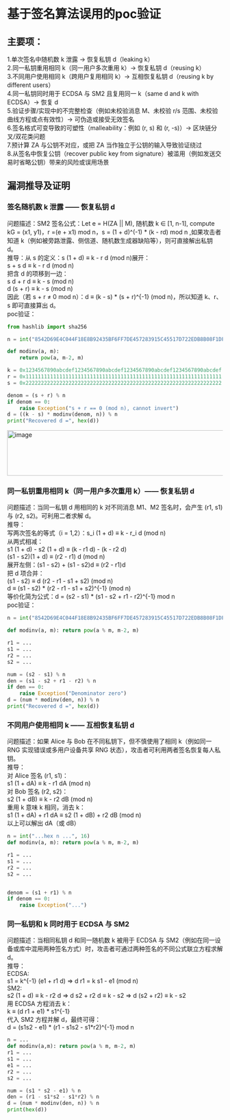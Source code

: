 # 基于签名算法误用的poc验证
## 主要项：
1.单次签名中随机数 k 泄露 → 恢复私钥 d（leaking k）  
2.同一私钥重用相同 k（同一用户多次重用 k）→ 恢复私钥 d（reusing k）  
3.不同用户使用相同 k（跨用户复用相同 k）→ 互相恢复私钥 d（reusing k by different users）  
4.同一私钥同时用于 ECDSA 与 SM2 且复用同一 k（same d and k with ECDSA）→ 恢复 d  
5.验证步骤/实现中的不完整检查（例如未校验消息 M、未校验 r/s 范围、未校验曲线方程或点有效性）→ 可伪造或接受无效签名  
6.签名格式可变导致的可塑性（malleability：例如 (r, s) 和 (r, -s)）→ 区块链分叉/双花类问题  
7.预计算 ZA 与公钥不对应，或把 ZA 当作独立于公钥的输入导致验证绕过  
8.从签名中恢复公钥（recover public key from signature）被滥用（例如发送交易时省略公钥）带来的风险或误用场景   

## 漏洞推导及证明
### 签名随机数 k 泄露 —— 恢复私钥 d
问题描述：SM2 签名公式：Let e = H(ZA || M), 随机数 k ∈ [1, n-1], compute kG = (x1, y1)，r =(e + x1) mod n，s = (1 + d)^(-1) * (k - rd) mod n ,如果攻击者知道 k（例如被旁路泄露、侧信道、随机数生成器缺陷等），则可直接解出私钥 d。  
推导：从 s 的定义：s (1 + d) ≡ k - r d (mod n)展开：  
s + s d ≡ k - r d (mod n)  
把含 d 的项移到一边：  
s d + r d ≡ k - s (mod n)  
d (s + r) ≡ k - s (mod n)  
因此（若 s + r ≠ 0 mod n）：d ≡ (k - s) * (s + r)^{-1} (mod n)，所以知道 k、r、s 即可直接算出 d。  
poc验证：  
```python
from hashlib import sha256

n = int("8542D69E4C044F18E8B92435BF6FF7DE457283915C45517D722EDB8B08F1DFC3", 16)

def modinv(a, m):
    return pow(a, m-2, m)

k = 0x1234567890abcdef1234567890abcdef1234567890abcdef1234567890abcdef
r = 0x1111111111111111111111111111111111111111111111111111111111111111
s = 0x2222222222222222222222222222222222222222222222222222222222222222

denom = (s + r) % n
if denom == 0:
    raise Exception("s + r == 0 (mod n), cannot invert")
d = ((k - s) * modinv(denom, n)) % n
print("Recovered d =", hex(d))
```

<img width="1078" height="106" alt="image" src="https://github.com/user-attachments/assets/82278f7f-94fa-4ecf-85a7-0a71987b5ddd" />


### 同一私钥重用相同 k（同一用户多次重用 k）—— 恢复私钥 d
问题描述：当同一私钥 d 用相同的 k 对不同消息 M1、M2 签名时，会产生 (r1, s1) 与 (r2, s2)。可利用二者求解 d。  
推导：  
写两次签名的等式（i = 1,2）：s_i (1 + d) ≡ k - r_i d (mod n)  
从两式相减：  
s1 (1 + d) - s2 (1 + d) ≡ (k - r1 d) - (k - r2 d)  
(s1 - s2)(1 + d) ≡ (r2 - r1) d (mod n)  
展开左侧：(s1 - s2) + (s1 - s2)d ≡ (r2 - r1)d  
把 d 项合并：  
(s1 - s2) ≡ d (r2 - r1 - s1 + s2) (mod n)  
d ≡ (s1 - s2) * (r2 - r1 - s1 + s2)^{-1} (mod n)  
等价化简为公式：d = (s2 - s1) * (s1 - s2 + r1 - r2)^{-1} mod n  
poc验证：
```python
n = int("8542D69E4C044F18E8B92435BF6FF7DE457283915C45517D722EDB8B08F1DFC3", 16)

def modinv(a, m): return pow(a % m, m-2, m)

r1 = ...
s1 = ...
r2 = ...
s2 = ...

num = (s2 - s1) % n
den = (s1 - s2 + r1 - r2) % n
if den == 0:
    raise Exception("Denominator zero")
d = (num * modinv(den, n)) % n
print("Recovered d =", hex(d))
```

### 不同用户使用相同 k —— 互相恢复私钥 d
问题描述：如果 Alice 与 Bob 在不同私钥下，但不慎使用了相同 k（例如同一 RNG 实现错误或多用户设备共享 RNG 状态），攻击者可利用两者签名恢复每人私钥。  
推导：  
对 Alice 签名 (r1, s1)：  
s1 (1 + dA) ≡ k - r1 dA (mod n)  
对 Bob 签名 (r2, s2)：  
s2 (1 + dB) ≡ k - r2 dB (mod n)  
重用 k 意味 k 相同，消去 k：  
s1 (1 + dA) + r1 dA ≡ s2 (1 + dB) + r2 dB (mod n)  
以上可以解出 dA（或 dB）  
```python
n = int("...hex n ...", 16)
def modinv(a, m): return pow(a % m, m-2, m)

r1 = ...
s1 = ...
r2 = ...
s2 = ...


denom = (s1 + r1) % n
if denom == 0:
    raise Exception("...")
```

### 同一私钥和 k 同时用于 ECDSA 与 SM2
问题描述：当相同私钥 d 和同一随机数 k 被用于 ECDSA 与 SM2（例如在同一设备或库中混用两种签名方式）时，攻击者可通过两种签名的不同公式联立方程求解 d。  
推导：  
ECDSA:  
s1 = k^{-1} (e1 + r1 d) => d r1 = k s1 - e1 (mod n)  
SM2:  
s2 (1 + d) ≡ k - r2 d => d s2 + r2 d ≡ k - s2 => d (s2 + r2) ≡ k - s2  
用 ECDSA 方程消去 k：  
k ≡ (d r1 + e1) * s1^{-1}  
代入 SM2 方程并解 d，最终可得：  
d = (s1s2 - e1) * (r1 - s1s2 - s1*r2)^{-1} mod n  
```python
n = ...
def modinv(a,m): return pow(a % m, m-2, m)
r1 = ...
s1 = ...
e1 = ...
r2 = ...
s2 = ...

num = (s1 * s2 - e1) % n
den = (r1 - s1*s2 - s1*r2) % n
d = (num * modinv(den, n)) % n
print(hex(d))
```


